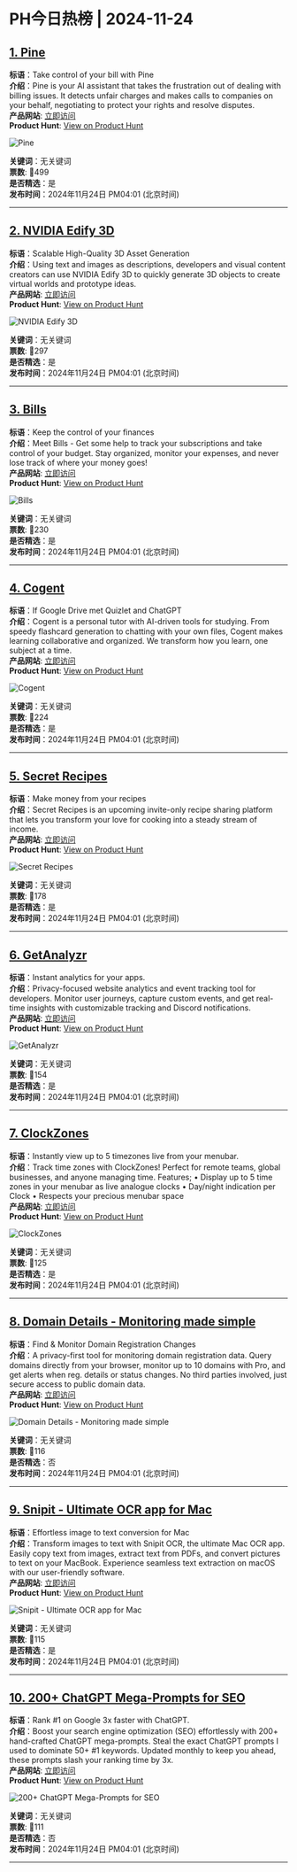 # PH今日热榜 | 2024-11-24

## [1. Pine](https://www.producthunt.com/posts/pine-15?utm_campaign=producthunt-api&utm_medium=api-v2&utm_source=Application%3A+linewalker+%28ID%3A+135281%29)  
**标语**：Take control of your bill with Pine  
**介绍**：Pine is your AI assistant that takes the frustration out of dealing with billing issues. It detects unfair charges and makes calls to companies on your behalf, negotiating to protect your rights and resolve disputes.  
**产品网站**: [立即访问](https://www.producthunt.com/r/37NNYBARKYVM7R?utm_campaign=producthunt-api&utm_medium=api-v2&utm_source=Application%3A+linewalker+%28ID%3A+135281%29)  
**Product Hunt**: [View on Product Hunt](https://www.producthunt.com/posts/pine-15?utm_campaign=producthunt-api&utm_medium=api-v2&utm_source=Application%3A+linewalker+%28ID%3A+135281%29)  

![Pine](https://ph-files.imgix.net/5308de34-d9cc-4f06-9b54-4185b7b3ff65.png?auto=format&fit=crop&frame=1&h=512&w=1024)  

**关键词**：无关键词  
**票数**: 🔺499  
**是否精选**：是  
**发布时间**：2024年11月24日 PM04:01 (北京时间)  

---

## [2. NVIDIA Edify 3D](https://www.producthunt.com/posts/nvidia-edify-3d?utm_campaign=producthunt-api&utm_medium=api-v2&utm_source=Application%3A+linewalker+%28ID%3A+135281%29)  
**标语**：Scalable High-Quality 3D Asset Generation  
**介绍**：Using text and images as descriptions, developers and visual content creators can use NVIDIA Edify 3D to quickly generate 3D objects to create virtual worlds and prototype ideas.  
**产品网站**: [立即访问](https://www.producthunt.com/r/BDRQNK4MWZEWWG?utm_campaign=producthunt-api&utm_medium=api-v2&utm_source=Application%3A+linewalker+%28ID%3A+135281%29)  
**Product Hunt**: [View on Product Hunt](https://www.producthunt.com/posts/nvidia-edify-3d?utm_campaign=producthunt-api&utm_medium=api-v2&utm_source=Application%3A+linewalker+%28ID%3A+135281%29)  

![NVIDIA Edify 3D](https://ph-files.imgix.net/ee93ab53-f12c-4a59-be95-b143e1aac0fc.jpeg?auto=format&fit=crop&frame=1&h=512&w=1024)  

**关键词**：无关键词  
**票数**: 🔺297  
**是否精选**：是  
**发布时间**：2024年11月24日 PM04:01 (北京时间)  

---

## [3. Bills](https://www.producthunt.com/posts/bills?utm_campaign=producthunt-api&utm_medium=api-v2&utm_source=Application%3A+linewalker+%28ID%3A+135281%29)  
**标语**：Keep the control of your finances  
**介绍**：Meet Bills - Get some help to track your subscriptions and take control of your budget. Stay organized, monitor your expenses, and never lose track of where your money goes!  
**产品网站**: [立即访问](https://www.producthunt.com/r/DFJTMPPOVHSYQB?utm_campaign=producthunt-api&utm_medium=api-v2&utm_source=Application%3A+linewalker+%28ID%3A+135281%29)  
**Product Hunt**: [View on Product Hunt](https://www.producthunt.com/posts/bills?utm_campaign=producthunt-api&utm_medium=api-v2&utm_source=Application%3A+linewalker+%28ID%3A+135281%29)  

![Bills](https://ph-files.imgix.net/fa05aa0f-96a4-4ebe-8309-b2cbc3ca3c0c.png?auto=format&fit=crop&frame=1&h=512&w=1024)  

**关键词**：无关键词  
**票数**: 🔺230  
**是否精选**：是  
**发布时间**：2024年11月24日 PM04:01 (北京时间)  

---

## [4. Cogent](https://www.producthunt.com/posts/cogent?utm_campaign=producthunt-api&utm_medium=api-v2&utm_source=Application%3A+linewalker+%28ID%3A+135281%29)  
**标语**：If Google Drive met Quizlet and ChatGPT  
**介绍**：Cogent is a personal tutor with AI-driven tools for studying. From speedy flashcard generation to chatting with your own files, Cogent makes learning collaborative and organized. We transform how you learn, one subject at a time.  
**产品网站**: [立即访问](https://www.producthunt.com/r/FZDCZL2BONWCWZ?utm_campaign=producthunt-api&utm_medium=api-v2&utm_source=Application%3A+linewalker+%28ID%3A+135281%29)  
**Product Hunt**: [View on Product Hunt](https://www.producthunt.com/posts/cogent?utm_campaign=producthunt-api&utm_medium=api-v2&utm_source=Application%3A+linewalker+%28ID%3A+135281%29)  

![Cogent](https://ph-files.imgix.net/a8de430c-1571-4e20-a525-823f485e5a38.png?auto=format&fit=crop&frame=1&h=512&w=1024)  

**关键词**：无关键词  
**票数**: 🔺224  
**是否精选**：是  
**发布时间**：2024年11月24日 PM04:01 (北京时间)  

---

## [5. Secret Recipes](https://www.producthunt.com/posts/secret-recipes-3?utm_campaign=producthunt-api&utm_medium=api-v2&utm_source=Application%3A+linewalker+%28ID%3A+135281%29)  
**标语**：Make money from your recipes  
**介绍**：Secret Recipes is an upcoming invite-only recipe sharing platform that lets you transform your love for cooking into a steady stream of income.  
**产品网站**: [立即访问](https://www.producthunt.com/r/26IAJME6FNPMXM?utm_campaign=producthunt-api&utm_medium=api-v2&utm_source=Application%3A+linewalker+%28ID%3A+135281%29)  
**Product Hunt**: [View on Product Hunt](https://www.producthunt.com/posts/secret-recipes-3?utm_campaign=producthunt-api&utm_medium=api-v2&utm_source=Application%3A+linewalker+%28ID%3A+135281%29)  

![Secret Recipes](https://ph-files.imgix.net/5c2f09c1-f205-425a-8ffe-00d68f45ba6d.png?auto=format&fit=crop&frame=1&h=512&w=1024)  

**关键词**：无关键词  
**票数**: 🔺178  
**是否精选**：是  
**发布时间**：2024年11月24日 PM04:01 (北京时间)  

---

## [6. GetAnalyzr](https://www.producthunt.com/posts/getanalyzr?utm_campaign=producthunt-api&utm_medium=api-v2&utm_source=Application%3A+linewalker+%28ID%3A+135281%29)  
**标语**：Instant analytics for your apps.  
**介绍**：Privacy-focused website analytics and event tracking tool for developers. Monitor user journeys, capture custom events, and get real-time insights with customizable tracking and Discord notifications.  
**产品网站**: [立即访问](https://www.producthunt.com/r/VUMEWNVF3WUJU3?utm_campaign=producthunt-api&utm_medium=api-v2&utm_source=Application%3A+linewalker+%28ID%3A+135281%29)  
**Product Hunt**: [View on Product Hunt](https://www.producthunt.com/posts/getanalyzr?utm_campaign=producthunt-api&utm_medium=api-v2&utm_source=Application%3A+linewalker+%28ID%3A+135281%29)  

![GetAnalyzr](https://ph-files.imgix.net/708036dc-91b1-40cb-a2b2-6c4937baebef.png?auto=format&fit=crop&frame=1&h=512&w=1024)  

**关键词**：无关键词  
**票数**: 🔺154  
**是否精选**：是  
**发布时间**：2024年11月24日 PM04:01 (北京时间)  

---

## [7. ClockZones](https://www.producthunt.com/posts/clockzones?utm_campaign=producthunt-api&utm_medium=api-v2&utm_source=Application%3A+linewalker+%28ID%3A+135281%29)  
**标语**：Instantly view up to 5 timezones live from your menubar.  
**介绍**：Track time zones with ClockZones! Perfect for remote teams, global businesses, and anyone managing time. Features; • Display up to 5 time zones in your menubar as live analogue clocks • Day/night indication per Clock • Respects your precious menubar space  
**产品网站**: [立即访问](https://www.producthunt.com/r/N6GGNUBKVEHQAK?utm_campaign=producthunt-api&utm_medium=api-v2&utm_source=Application%3A+linewalker+%28ID%3A+135281%29)  
**Product Hunt**: [View on Product Hunt](https://www.producthunt.com/posts/clockzones?utm_campaign=producthunt-api&utm_medium=api-v2&utm_source=Application%3A+linewalker+%28ID%3A+135281%29)  

![ClockZones](https://ph-files.imgix.net/5a7a1845-d7c5-4b18-92f3-afa089db6f57.png?auto=format&fit=crop&frame=1&h=512&w=1024)  

**关键词**：无关键词  
**票数**: 🔺125  
**是否精选**：是  
**发布时间**：2024年11月24日 PM04:01 (北京时间)  

---

## [8. Domain Details - Monitoring made simple](https://www.producthunt.com/posts/domain-details-monitoring-made-simple?utm_campaign=producthunt-api&utm_medium=api-v2&utm_source=Application%3A+linewalker+%28ID%3A+135281%29)  
**标语**：Find & Monitor Domain Registration Changes  
**介绍**：A privacy-first tool for monitoring domain registration data. Query domains directly from your browser, monitor up to 10 domains with Pro, and get alerts when reg. details or status changes. No third parties involved, just secure access to public domain data.  
**产品网站**: [立即访问](https://www.producthunt.com/r/WEYPOUUFR2MTHB?utm_campaign=producthunt-api&utm_medium=api-v2&utm_source=Application%3A+linewalker+%28ID%3A+135281%29)  
**Product Hunt**: [View on Product Hunt](https://www.producthunt.com/posts/domain-details-monitoring-made-simple?utm_campaign=producthunt-api&utm_medium=api-v2&utm_source=Application%3A+linewalker+%28ID%3A+135281%29)  

![Domain Details - Monitoring made simple](https://ph-files.imgix.net/5a31f0cf-fa31-4d90-b01c-3065dcbcf73c.jpeg?auto=format&fit=crop&frame=1&h=512&w=1024)  

**关键词**：无关键词  
**票数**: 🔺116  
**是否精选**：否  
**发布时间**：2024年11月24日 PM04:01 (北京时间)  

---

## [9. Snipit - Ultimate OCR app for Mac](https://www.producthunt.com/posts/snipit-ultimate-ocr-app-for-mac?utm_campaign=producthunt-api&utm_medium=api-v2&utm_source=Application%3A+linewalker+%28ID%3A+135281%29)  
**标语**：Effortless image to text conversion for Mac  
**介绍**：Transform images to text with Snipit OCR, the ultimate Mac OCR app. Easily copy text from images, extract text from PDFs, and convert pictures to text on your MacBook. Experience seamless text extraction on macOS with our user-friendly software.  
**产品网站**: [立即访问](https://www.producthunt.com/r/NQAT4R54C4DHLD?utm_campaign=producthunt-api&utm_medium=api-v2&utm_source=Application%3A+linewalker+%28ID%3A+135281%29)  
**Product Hunt**: [View on Product Hunt](https://www.producthunt.com/posts/snipit-ultimate-ocr-app-for-mac?utm_campaign=producthunt-api&utm_medium=api-v2&utm_source=Application%3A+linewalker+%28ID%3A+135281%29)  

![Snipit - Ultimate OCR app for Mac](https://ph-files.imgix.net/5e75661a-6695-47c6-9e78-2ca26d131f88.webp?auto=format&fit=crop&frame=1&h=512&w=1024)  

**关键词**：无关键词  
**票数**: 🔺115  
**是否精选**：是  
**发布时间**：2024年11月24日 PM04:01 (北京时间)  

---

## [10. 200+ ChatGPT Mega-Prompts for SEO](https://www.producthunt.com/posts/200-chatgpt-mega-prompts-for-seo?utm_campaign=producthunt-api&utm_medium=api-v2&utm_source=Application%3A+linewalker+%28ID%3A+135281%29)  
**标语**：Rank #1 on Google 3x faster with ChatGPT.  
**介绍**：Boost your search engine optimization (SEO) effortlessly with 200+ hand-crafted ChatGPT mega-prompts. Steal the exact ChatGPT prompts I used to dominate 50+ #1 keywords. Updated monthly to keep you ahead, these prompts slash your ranking time by 3x.  
**产品网站**: [立即访问](https://www.producthunt.com/r/LCZKT5DO2ZUMW2?utm_campaign=producthunt-api&utm_medium=api-v2&utm_source=Application%3A+linewalker+%28ID%3A+135281%29)  
**Product Hunt**: [View on Product Hunt](https://www.producthunt.com/posts/200-chatgpt-mega-prompts-for-seo?utm_campaign=producthunt-api&utm_medium=api-v2&utm_source=Application%3A+linewalker+%28ID%3A+135281%29)  

![200+ ChatGPT Mega-Prompts for SEO](https://ph-files.imgix.net/a18786b0-902a-443f-b553-4db0ee4b829f.png?auto=format&fit=crop&frame=1&h=512&w=1024)  

**关键词**：无关键词  
**票数**: 🔺111  
**是否精选**：否  
**发布时间**：2024年11月24日 PM04:01 (北京时间)  

---

